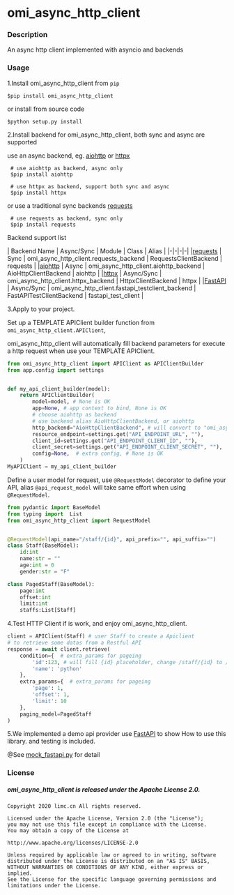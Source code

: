 # omi_async_http_client



### Description 
An async http client implemented with asyncio and backends


### Usage
1.Install omi_async_http_client from `pip`

```shell script
$pip install omi_async_http_client
```
or install from source code
```shell script
$python setup.py install
```
 
2.Install backend for omi_async_http_client, both sync and async are supported

use an async backend, eg. [aiohttp](https://github.com/aio-libs/aiohttp) or [httpx](https://github.com/encode/httpx/)

```shell script
 # use aiohttp as backend, async only
 $pip install aiohttp
```

```shell script
 # use httpx as backend, support both sync and async
 $pip install httpx
```  
or use a traditional sync backends [requests](https://github.com/psf/requests)

```shell script
 # use requests as backend, sync only
 $pip install requests
```  

Backend support list

| Backend Name | Async/Sync | Module | Class | Alias |
|-|-|-|-|
|[requests](https://github.com/psf/requests) | Sync | omi_async_http_client.requests_backend | RequestsClientBackend | requests |
|[aiohttp](https://github.com/aio-libs/aiohttp) | Async | omi_async_http_client.aiohttp_backend | AioHttpClientBackend | aiohttp |
|[httpx](https://github.com/encode/httpx/) | Async/Sync | omi_async_http_client.httpx_backend | HttpxClientBackend | httpx |
|[FastAPI](https://github.com/tiangolo/fastapi) | Async/Sync | omi_async_http_client.fastapi_testclient_backend | FastAPITestClientBackend | fastapi_test_client |


3.Apply to your project.

Set up a TEMPLATE APIClient builder function from `omi_async_http_client.APIClient`, 

omi_async_http_client will automatically fill backend parameters for execute a http request when use your TEMPLATE APIClient.

```python
from omi_async_http_client import APIClient as APIClientBuilder
from app.config import settings


def my_api_client_builder(model):
    return APIClientBuilder(
        model=model, # None is OK
        app=None, # app context to bind, None is OK
        # choose aiohttp as backend
        # use backend alias AioHttpClientBackend, or aiohttp
        http_backend="AioHttpClientBackend", # will convert to "omi_async_http_client.AioHttpClientBackend"
        resource_endpoint=settings.get("API_ENDPOINT_URL", ""),
        client_id=settings.get("API_ENDPOINT_CLIENT_ID", ""),
        client_secret=settings.get("API_ENDPOINT_CLIENT_SECRET", ""),
        config=None,  # extra config, # None is OK
    )
MyAPIClient = my_api_client_builder
```
Define a user model for request, use `@RequestModel` decorator to define your API, alias `@api_request_model` will take same effort when using `@RequestModel`.
```python
from pydantic import BaseModel
from typing import  List
from omi_async_http_client import RequestModel


@RequestModel(api_name="/staff/{id}", api_prefix="", api_suffix="")
class Staff(BaseModel):
    id:int
    name:str = ""
    age:int = 0
    gender:str = "F"

class PagedStaff(BaseModel):
    page:int
    offset:int
    limit:int
    staffs:List[Staff]
```
4.Test HTTP Client if is work, and enjoy omi_async_http_client.
```python
client = APIClient(Staff) # user Staff to create a Apiclient
# to retrieve some datas from a Restful API
response = await client.retrieve(
    condition={  # extra_params for pageing
        'id':123, # will fill {id} placeholder, change /staff/{id} to /staff/123.
        'name': 'python'
    },
    extra_params={  # extra_params for pageing
        'page': 1,
        'offset': 1,
        'limit': 10
    },
    paging_model=PagedStaff
)

```

5.We implemented a demo api provider use [FastAPI](https://github.com/tiangolo/fastapi) to show How to use this library. and testing is included.

@See [mock_fastapi.py](https://github.com/limccn/omi_async_http_client/blob/master/mock_fastapi.py) for detail


### License

##### omi_async_http_client is released under the Apache License 2.0.

    Copyright 2020 limc.cn All rights reserved.
    
    Licensed under the Apache License, Version 2.0 (the "License");
    you may not use this file except in compliance with the License.
    You may obtain a copy of the License at
    
    http://www.apache.org/licenses/LICENSE-2.0
    
    Unless required by applicable law or agreed to in writing, software
    distributed under the License is distributed on an "AS IS" BASIS,
    WITHOUT WARRANTIES OR CONDITIONS OF ANY KIND, either express or implied.
    See the License for the specific language governing permissions and
    limitations under the License.